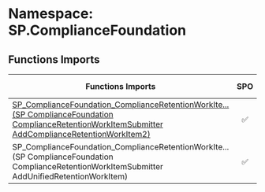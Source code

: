 # Namespace: SP.ComplianceFoundation

## Functions Imports

Functions Imports | SPO | SP 2019 | SP 2016 | SP 2013
----------|:---:|:-------:|:-------:|:-------:
[<span title="SP_ComplianceFoundation_ComplianceRetentionWorkItemSubmitter_AddComplianceRetentionWorkItem2">SP_ComplianceFoundation_ComplianceRetentionWorkIte...</span> (SP ComplianceFoundation ComplianceRetentionWorkItemSubmitter AddComplianceRetentionWorkItem2)](./Functions/SP_ComplianceFoundation_ComplianceRetentionWorkItemSubmitter_AddComplianceRetentionWorkItem2.md) | ✅ | ❌ | ❌ | ❌
<span title="SP_ComplianceFoundation_ComplianceRetentionWorkItemSubmitter_AddUnifiedRetentionWorkItem">SP_ComplianceFoundation_ComplianceRetentionWorkIte...</span> (SP ComplianceFoundation ComplianceRetentionWorkItemSubmitter AddUnifiedRetentionWorkItem) | ✅ | ❌ | ❌ | ❌